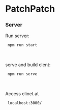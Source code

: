 # PatchPatch

### Server

Run server:

```bash
 npm run start
```

<br />

serve and build clent:

```bash
 npm run serve
```

<br />

Access clinet at

```bash
 localhost:3000/
```
